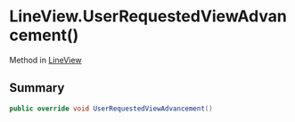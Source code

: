 # LineView.UserRequestedViewAdvancement()

Method in [LineView](/api/csharp/yarn.unity.lineview.md)

## Summary



```csharp
public override void UserRequestedViewAdvancement()
```

